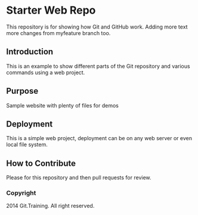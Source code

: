 # Starter Web Repo

This repository is for showing how Git and GitHub work. Adding more text
more changes from myfeature branch too.

## Introduction

This is an example to show different parts of the Git repository and various commands using a web project.

## Purpose

Sample website with plenty of files for demos

## Deployment

This is a simple web project, deployment can be on any web server or even local file system. 

## How to Contribute

Please for this repository and then pull requests for review.

### Copyright
2014 Git.Training. All right reserved.